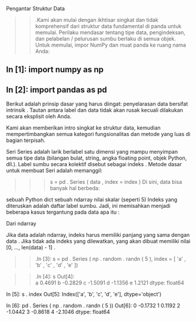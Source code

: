 Pengantar Struktur Data 

>> .Kami akan mulai dengan ikhtisar singkat dan tidak komprehensif dari struktur data fundamental di panda untuk memulai. Perilaku mendasar tentang tipe data, pengindeksan, dan pelabelan / pelurusan sumbu berlaku di semua objek. Untuk memulai, impor NumPy dan muat panda ke ruang nama Anda:

 ## In [1]:  import numpy as np

## In [2]:  import pandas as pd

Berikut adalah prinsip dasar yang harus diingat: penyelarasan data bersifat intrinsik . Tautan antara label dan data tidak akan rusak kecuali dilakukan secara eksplisit oleh Anda.

Kami akan memberikan intro singkat ke struktur data, kemudian mempertimbangkan semua kategori fungsionalitas dan metode yang luas di bagian terpisah.

Seri 
Series adalah larik berlabel satu dimensi yang mampu menyimpan semua tipe data (bilangan bulat, string, angka floating point, objek Python, dll.). Label sumbu secara kolektif disebut sebagai indeks . Metode dasar untuk membuat Seri adalah memanggil:

 >>>  s = pd . Series ( data , index = index )
Di sini, data bisa banyak hal berbeda:

sebuah Python dict
sebuah ndarray
nilai skalar (seperti 5)
Indeks yang diteruskan adalah daftar label sumbu. Jadi, ini memisahkan menjadi beberapa kasus tergantung pada data apa itu :

Dari ndarray

Jika data adalah ndarray, indeks harus memiliki panjang yang sama dengan data . Jika tidak ada indeks yang dilewatkan, yang akan dibuat memiliki nilai [0, ..., len(data) - 1] .

 >>.In [3]:  s = pd . Series ( np . random . randn ( 5 ), index = [ 'a' , 'b' , 'c' , 'd' , 'e' ])

>>.In [4]:  s
Out[4]:  
a    0.4691
b   -0.2829
c   -1.5091
d   -1.1356
e    1.2121
dtype: float64

In [5]:  s . index
                                                                                    Out[5]: Index(['a', 'b', 'c', 'd', 'e'], dtype='object')

In [6]:  pd . Series ( np . random . randn ( 5 ))
                                                                                                                                             Out[6]: 
0   -0.1732
1    0.1192
2   -1.0442
3   -0.8618
4   -2.1046
dtype: float64
